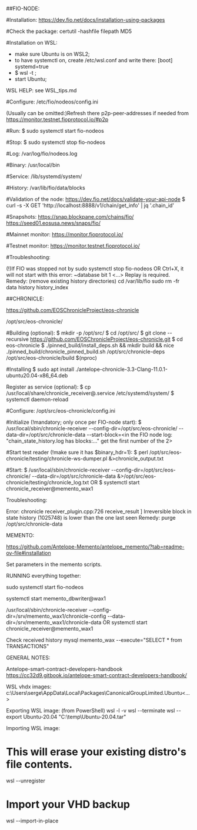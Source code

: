 ##FIO-NODE:

#Installation: 
https://dev.fio.net/docs/installation-using-packages

#Check the package:
certutil -hashfile filepath MD5

#Installation on WSL:
- make sure Ubuntu is on WSL2;
- to have systemctl on, create /etc/wsl.conf and write there: 
[boot]
systemd=true
- $ wsl -t <Ubuntu>;
- start Ubuntu;

WSL HELP: see WSL_tips.md

#Configure:
/etc/fio/nodeos/config.ini

(Usually can be omitted:)Refresh there p2p-peer-addresses if needed from https://monitor.testnet.fioprotocol.io/#p2p

#Run:
$ sudo systemctl start fio-nodeos

#Stop:
$ sudo systemctl stop fio-nodeos

#Log:
/var/log/fio/nodeos.log

#Binary:
/usr/local/bin

#Service:
/lib/systemd/system/

#History:
/var/lib/fio/data/blocks

#Validation of the node:
https://dev.fio.net/docs/validate-your-api-node
$ curl -s -X GET 'http://localhost:8888/v1/chain/get_info' | jq '.chain_id'

#Snapshots:
https://snap.blockpane.com/chains/fio/
https://seed01.eosusa.news/snaps/fio/

#Mainnet monitor:
https://monitor.fioprotocol.io/

#Testnet monitor:
https://monitor.testnet.fioprotocol.io/


#Troubleshooting:

(!)If FIO was stopped not by sudo systemctl stop fio-nodeos OR Ctrl+X, it will not start with this error: ~database bit 1 <...> Replay is required.
Remedy: (remove existing history directories)
cd /var/lib/fio
sudo rm -fr data history history_index



##CHRONICLE:

https://github.com/EOSChronicleProject/eos-chronicle

/opt/src/eos-chronicle/

#Building (optional):
$ mkdir -p /opt/src/
$ cd /opt/src/
$ git clone --recursive https://github.com/EOSChronicleProject/eos-chronicle.git
$ cd eos-chronicle
$ ./pinned_build/install_deps.sh && mkdir build && nice ./pinned_build/chronicle_pinned_build.sh /opt/src/chronicle-deps /opt/src/eos-chronicle/build $(nproc)

#Installing
$ sudo apt install ./antelope-chronicle-3.3-Clang-11.0.1-ubuntu20.04-x86_64.deb

Register as service (optional):
$ cp /usr/local/share/chronicle_receiver@.service /etc/systemd/system/
$ systemctl daemon-reload

#Configure:
/opt/src/eos-chronicle/config.ini

#Initialize (!mandatory; only once per FIO-node start):
$ /usr/local/sbin/chronicle-receiver --config-dir=/opt/src/eos-chronicle/ --data-dir=/opt/src/chronicle-data --start-block=<in the FIO node log: "chain_state_history.log has blocks:..." get the first number of the 2>

#Start test reader (!make sure it has $binary_hdr=1):
$ perl /opt/src/eos-chronicle/testing/chronicle-ws-dumper.pl &>chronicle_output.txt
 
#Start:
$ /usr/local/sbin/chronicle-receiver --config-dir=/opt/src/eos-chronicle/ --data-dir=/opt/src/chronicle-data &>/opt/src/eos-chronicle/testing/chronicle_log.txt
OR
$ systemctl start chronicle_receiver@memento_wax1

Troubleshooting:

Error: chronicle receiver_plugin.cpp:726       receive_result       ] Irreversible block in state history (1025748) is lower than the one last seen
Remedy: purge /opt/src/chronicle-data 


MEMENTO:

https://github.com/Antelope-Memento/antelope_memento/?tab=readme-ov-file#installation

Set parameters in the memento scripts.


RUNNING everything together:

sudo systemctl start fio-nodeos

systemctl start memento_dbwriter@wax1

/usr/local/sbin/chronicle-receiver --config-dir=/srv/memento_wax1/chronicle-config --data-dir=/srv/memento_wax1/chronicle-data
OR
systemctl start chronicle_receiver@memento_wax1

Check received history
mysql memento_wax --execute="SELECT * from TRANSACTIONS"




GENERAL NOTES:

Antelope-smart-contract-developers-handbook
https://cc32d9.gitbook.io/antelope-smart-contract-developers-handbook/


WSL vhdx images:
c:\Users\serge\AppData\Local\Packages\CanonicalGroupLimited.Ubuntu<...>


Exporting WSL image:
(from PowerShell)
wsl -l -v
wsl --terminate <distroname>
wsl --export Ubuntu-20.04 "C:\temp\Ubuntu-20.04.tar"

Importing WSL image:
# This will erase your existing distro's file contents.
wsl --unregister <Distroname>
# Import your VHD backup
wsl --import-in-place <Distroname> <Install Location with filename>
